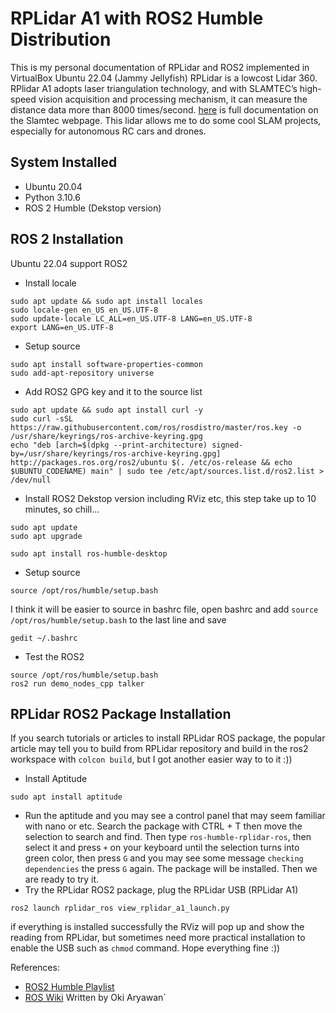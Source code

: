 # RPLidar A1 with ROS2 Humble Distribution
This is my personal documentation of RPLidar and ROS2 implemented in VirtualBox Ubuntu 22.04 (Jammy Jellyfish)
RPLidar is a lowcost Lidar 360. RPlidar A1 adopts laser triangulation technology, and with SLAMTEC’s high-speed vision acquisition and processing mechanism, it can measure the distance data more than 8000 times/second. [here](https://www.slamtec.ai/home/rplidar_a1/) is full documentation on the Slamtec webpage. This lidar allows me to do some cool SLAM projects, especially for autonomous RC cars and drones. 

## System Installed
- Ubuntu 20.04
- Python 3.10.6
- ROS 2 Humble (Dekstop version)

## ROS 2 Installation
Ubuntu 22.04 support ROS2
- Install locale
```
sudo apt update && sudo apt install locales
sudo locale-gen en_US en_US.UTF-8
sudo update-locale LC_ALL=en_US.UTF-8 LANG=en_US.UTF-8
export LANG=en_US.UTF-8
```
- Setup source
```
sudo apt install software-properties-common
sudo add-apt-repository universe
```
- Add ROS2 GPG key and it to the source list
```
sudo apt update && sudo apt install curl -y
sudo curl -sSL https://raw.githubusercontent.com/ros/rosdistro/master/ros.key -o /usr/share/keyrings/ros-archive-keyring.gpg
echo "deb [arch=$(dpkg --print-architecture) signed-by=/usr/share/keyrings/ros-archive-keyring.gpg] http://packages.ros.org/ros2/ubuntu $(. /etc/os-release && echo $UBUNTU_CODENAME) main" | sudo tee /etc/apt/sources.list.d/ros2.list > /dev/null
```
- Install ROS2 Dekstop version including RViz etc, this step take up to 10 minutes, so chill...
```
sudo apt update
sudo apt upgrade
```
```
sudo apt install ros-humble-desktop
```
- Setup source
```
source /opt/ros/humble/setup.bash
```
I think it will be easier to source in bashrc file, open bashrc and add `source /opt/ros/humble/setup.bash` to the last line and save
```
gedit ~/.bashrc
```
- Test the ROS2
```
source /opt/ros/humble/setup.bash
ros2 run demo_nodes_cpp talker
```

## RPLidar ROS2 Package Installation
If you search tutorials or articles to install RPLidar ROS package, the popular article may tell you to build from RPLidar repository and build in the ros2 workspace with `colcon build`, but I got another easier way to to it :))
- Install Aptitude
```
sudo apt install aptitude
```
- Run the aptitude and you may see a control panel that may seem familiar with nano or etc. Search the package with CTRL + T then move the selection to search and find. Then type `ros-humble-rplidar-ros`, then select it and press `+` on your keyboard until the selection turns into green color, then press `G` and you may see some message `checking dependencies` the press `G` again. The package will be installed. Then we are ready to try it.
- Try the RPLidar ROS2 package, plug the RPLidar USB (RPLidar A1)
```
ros2 launch rplidar_ros view_rplidar_a1_launch.py
```
if everything is installed successfully the RViz will pop up and show the reading from RPLidar, but sometimes need more practical installation to enable the USB such as `chmod` command. Hope everything fine :))


References:
- [ROS2 Humble Playlist]()
- [ROS Wiki](https://index.ros.org/p/rplidar_ros/)
Written by Oki Aryawan`
